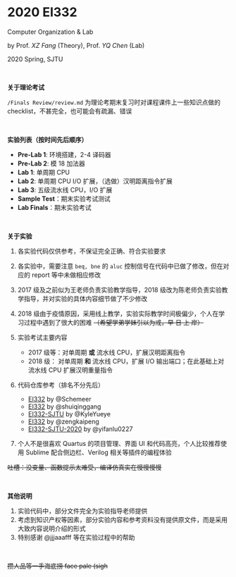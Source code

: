# 2020 EI332
Computer Organization & Lab

by Prof. *XZ Fang* (Theory), Prof. *YQ Chen* (Lab)

2020 Spring, SJTU



<br>

**关于理论考试**

`/Finals Review/review.md` 为理论考期末复习时对课程课件上一些知识点做的 checklist，不甚完全，也可能会有疏漏、错误




<br>

**实验列表（按时间先后顺序）**

+ **Pre-Lab 1**: 环境搭建，2-4 译码器
+ **Pre-Lab 2**: 模 18 加法器
+ **Lab 1**: 单周期 CPU
+ **Lab 2**: 单周期 CPU I/O 扩展，（选做）汉明距离指令扩展
+ **Lab 3**: 五级流水线 CPU，I/O 扩展
+ **Sample Test**：期末实验考试测试
+ **Lab Finals**：期末实验考试




<br>

**关于实验**

1. 各实验代码仅供参考，不保证完全正确、符合实验要求
2. 各实验中，需要注意 `beq, bne` 的 `aluc` 控制信号在代码中已做了修改，但在对应的 report 等中未做相应修改
3. 2017 级及之前似为王老师负责实验教学指导，2018 级改为陈老师负责实验教学指导，并对实验的具体内容细节做了不少修改
4. 2018 级由于疫情原因，采用线上教学，实验实际教学时间极偏少，个人在学习过程中遇到了很大的困难 ~~（希望学弟学妹引以为戒，早 日 上 岸）~~
5. 实验考试主要内容

    + 2017 级等：对单周期 **或** 流水线 CPU，扩展汉明距离指令
    + 2018 级： 对单周期 **和** 流水线 CPU，扩展 I/O 输出端口；在此基础上对流水线 CPU 扩展汉明重量指令

6. 代码仓库参考（排名不分先后）

    * [EI332](https://github.com/Schemeer/EI332) by @Schemeer
    * [EI332](https://github.com/shuiqinggang/EI332) by @shuiqinggang
    * [EI332-SJTU](https://github.com/KyleYueye/EI332-SJTU) by @KyleYueye
    * [EI332](https://github.com/zengkaipeng/EI332) by @zengkaipeng
    * [EI332-SJTU-2020](https://github.com/yifanlu0227/EI332-SJTU-2020) by @yifanlu0227

7. 个人不是很喜欢 Quartus 的项目管理、界面 UI 和代码高亮，个人比较推荐使用 Sublime 配合侧边栏、Verilog 相关等插件的编程体验

~~吐槽：没变量、函数提示太难受，编译仿真实在慢慢慢慢~~




<br>


**其他说明**

1. 实验代码中，部分文件完全为实验指导老师提供
2. 考虑到知识产权等因素，部分实验内容和参考资料没有提供原文件，而是采用大致内容说明介绍的形式
3. 特别感谢 @jjjaaafff 等在实验过程中的帮助

<br>

~~攒人品等一手海底捞 face pale (sigh~~ 
